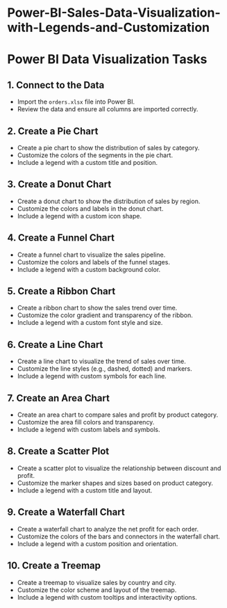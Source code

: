 # Power-BI-Sales-Data-Visualization-with-Legends-and-Customization

# Power BI Data Visualization Tasks

## 1. Connect to the Data
- Import the `orders.xlsx` file into Power BI.
- Review the data and ensure all columns are imported correctly.

## 2. Create a Pie Chart
- Create a pie chart to show the distribution of sales by category.
- Customize the colors of the segments in the pie chart.
- Include a legend with a custom title and position.

## 3. Create a Donut Chart
- Create a donut chart to show the distribution of sales by region.
- Customize the colors and labels in the donut chart.
- Include a legend with a custom icon shape.

## 4. Create a Funnel Chart
- Create a funnel chart to visualize the sales pipeline.
- Customize the colors and labels of the funnel stages.
- Include a legend with a custom background color.

## 5. Create a Ribbon Chart
- Create a ribbon chart to show the sales trend over time.
- Customize the color gradient and transparency of the ribbon.
- Include a legend with a custom font style and size.

## 6. Create a Line Chart
- Create a line chart to visualize the trend of sales over time.
- Customize the line styles (e.g., dashed, dotted) and markers.
- Include a legend with custom symbols for each line.

## 7. Create an Area Chart
- Create an area chart to compare sales and profit by product category.
- Customize the area fill colors and transparency.
- Include a legend with custom labels and symbols.

## 8. Create a Scatter Plot
- Create a scatter plot to visualize the relationship between discount and profit.
- Customize the marker shapes and sizes based on product category.
- Include a legend with a custom title and layout.

## 9. Create a Waterfall Chart
- Create a waterfall chart to analyze the net profit for each order.
- Customize the colors of the bars and connectors in the waterfall chart.
- Include a legend with a custom position and orientation.

## 10. Create a Treemap
- Create a treemap to visualize sales by country and city.
- Customize the color scheme and layout of the treemap.
- Include a legend with custom tooltips and interactivity options.

